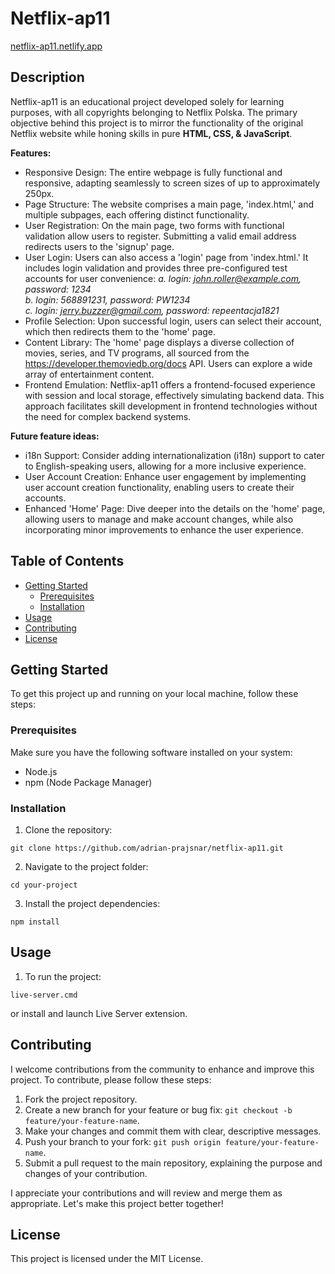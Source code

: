 # Netflix-ap11

[netflix-ap11.netlify.app](https://netflix-ap11.netlify.app/)

## Description

Netflix-ap11 is an educational project developed solely for learning purposes, with all copyrights belonging to Netflix Polska. The primary objective behind this project is to mirror the functionality of the original Netflix website while honing skills in pure **HTML, CSS, & JavaScript**.

**Features:**

- Responsive Design: The entire webpage is fully functional and responsive, adapting seamlessly to screen sizes of up to approximately 250px.
- Page Structure: The website comprises a main page, 'index.html,' and multiple subpages, each offering distinct functionality.
- User Registration: On the main page, two forms with functional validation allow users to register. Submitting a valid email address redirects users to the 'signup' page.
- User Login: Users can also access a 'login' page from 'index.html.' It includes login validation and provides three pre-configured test accounts for user convenience:
  _a. login: john.roller@example.com, password: 1234 <br>
  b. login: 568891231, password: PW1234 <br>
  c. login: jerry.buzzer@gmail.com, password: repeentacja1821_
- Profile Selection: Upon successful login, users can select their account, which then redirects them to the 'home' page.
- Content Library: The 'home' page displays a diverse collection of movies, series, and TV programs, all sourced from the https://developer.themoviedb.org/docs API. Users can explore a wide array of entertainment content.
- Frontend Emulation: Netflix-ap11 offers a frontend-focused experience with session and local storage, effectively simulating backend data. This approach facilitates skill development in frontend technologies without the need for complex backend systems.

**Future feature ideas:**

- i18n Support: Consider adding internationalization (i18n) support to cater to English-speaking users, allowing for a more inclusive experience.
- User Account Creation: Enhance user engagement by implementing user account creation functionality, enabling users to create their accounts.
- Enhanced 'Home' Page: Dive deeper into the details on the 'home' page, allowing users to manage and make account changes, while also incorporating minor improvements to enhance the user experience.

## Table of Contents

- [Getting Started](#getting-started)
  - [Prerequisites](#prerequisites)
  - [Installation](#installation)
- [Usage](#usage)
- [Contributing](#contributing)
- [License](#license)

## Getting Started

To get this project up and running on your local machine, follow these steps:

### Prerequisites

Make sure you have the following software installed on your system:

- Node.js
- npm (Node Package Manager)

### Installation

1. Clone the repository:

```
git clone https://github.com/adrian-prajsnar/netflix-ap11.git
```

2. Navigate to the project folder:

```
cd your-project
```

3. Install the project dependencies:

```
npm install
```

## Usage

1. To run the project:

```
live-server.cmd
```

or install and launch Live Server extension.

## Contributing

I welcome contributions from the community to enhance and improve this project. To contribute, please follow these steps:

1. Fork the project repository.
2. Create a new branch for your feature or bug fix: `git checkout -b feature/your-feature-name`.
3. Make your changes and commit them with clear, descriptive messages.
4. Push your branch to your fork: `git push origin feature/your-feature-name`.
5. Submit a pull request to the main repository, explaining the purpose and changes of your contribution.

I appreciate your contributions and will review and merge them as appropriate. Let's make this project better together!

## License

This project is licensed under the MIT License.

